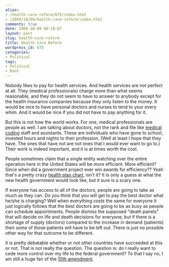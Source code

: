 ```yaml
---
alias:
- /health-care-reform/675/index.html
- /2009/10/09/health-care-reform/index.html
comments: true
date: 2009-10-09 00:10:07
layout: post
slug: health-care-reform
title: Health Care Reform
wordpress_id: 675
categories:
- Political
tags:
- Political
- Rant
---
```


Nobody likes to pay for health services.  And health services are not perfect at all.  They (medical professionals) charge more than what seems reasonable, and they do not seem to have to answer to anybody except for the health insurance companies because they only listen to the money.  It would be nice to have personal doctors and nurses to tend to your every whim.  And it would be nice if you did not have to pay anything for it.

But this is not how the world works.  For one, medical professionals are people as well.  I am talking about doctors, not the rank and file like [medical coding](http://www.medicalbillingandcoding.org) staff and assistants.  These are individuals who have gone to school, invested hours and nights to their profession.  (Well at least I hope that they have.  The ones that have not are not ones that I would ever want to go to.)  Their work is indeed important, and it is at times worth the cost.

People sometimes claim that a single entity watching over the entire operation here in the United States will be more efficient.  More efficient?  Since when did a government project ever win awards for efficiency??  Yeah that's a pretty crazy [health plan chart](http://docs.house.gov/gopleader/House-Democrats-Health-Plan.pdf), isn't it?  It is only a guess at what the new health government would look like, but it sure is a scary one.

If everyone has access to all of the doctors, people are going to take as much as they can.  Do you think that you will get to pay the best doctor what he/she is charging?  Well when everything costs the same for everyone it just logically follows that the best doctors are going to be as busy as people can schedule appointments.  People dismiss the supposed "death panels" that will decide on life and death decisions for everyone, but if there is a shortage of supply (doctors) compared to the increase in demand (patients) then some of those patients will have to be left out.  There is just no possible other way for that outcome to be different.

It is pretty debatable whether or not other countries have succeeded at this or not.  That is not really the question.  The question is: do I really want to cede more control over my life to the federal government?  To that I say no, I am still a huge fan of the [10th amendment](http://www.goingthewongway.com/512/10th-amendment/).
